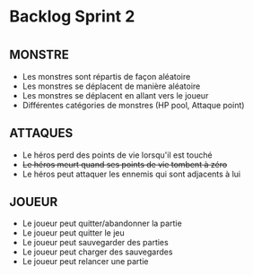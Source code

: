 <h1>Backlog Sprint 2<h1>

  <h2>MONSTRE</h2>
  <ul>
    <li>Les monstres sont répartis de façon aléatoire</li>
    <li>Les monstres se déplacent de manière aléatoire</li>
    <li>Les monstres se déplacent en allant vers le joueur</li>
    <li>Différentes catégories de monstres (HP pool, Attaque point)</li>  
  </ul>

  <h2>ATTAQUES</h2>
  <ul>
    <li>Le héros perd des points de vie lorsqu'il est touché</li>
    <li><s>Le héros meurt quand ses points de vie tombent à zéro</s></li>
    <li>Le héros peut attaquer les ennemis qui sont adjacents à lui</li>
  </ul>
  
   <h2>JOUEUR</h2>
  <ul>
    <li>Le joueur peut quitter/abandonner la partie</li>
    <li>Le joueur peut quitter le jeu</li>
    <li>Le joueur peut sauvegarder des parties</li>
    <li>Le joueur peut charger des sauvegardes</li>
    <li>Le joueur peut relancer une partie</li>
  </ul>
